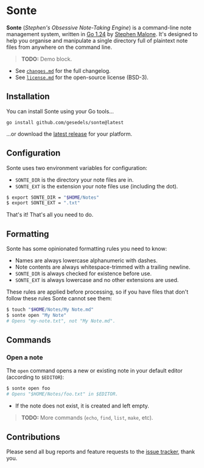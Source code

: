 # Sonte

**Sonte** (*Stephen's Obsessive Note-Taking Engine*) is a command-line note management system, written in [Go 1.24][go] by [Stephen Malone][sm]. It's designed to help you organise and manipulate a single directory full of plaintext note files from anywhere on the command line.

> **TODO:** Demo block.

- See [`changes.md`][ch] for the full changelog.
- See [`license.md`][li] for the open-source license (BSD-3).

## Installation

You can install Sonte using your Go tools...

```
go install github.com/gesedels/sonte@latest
```

...or download the [latest release][lr] for your platform.

## Configuration

Sonte uses two environment variables for configuration:

- `SONTE_DIR` is the directory your note files are in.
- `SONTE_EXT` is the extension your note files use (including the dot).

```bash
$ export SONTE_DIR = "$HOME/Notes"
$ export SONTE_EXT = ".txt"
```

That's it! That's all you need to do.

## Formatting

Sonte has some opinionated formatting rules you need to know:

- Names are always lowercase alphanumeric with dashes.
- Note contents are always whitespace-trimmed with a trailing newline.
- `SONTE_DIR` is always checked for existence before use.
- `SONTE_EXT` is always lowercase and no other extensions are used.

These rules are applied before processing, so if you have files that don't follow these rules Sonte cannot see them:

```bash
$ touch "$HOME/Notes/My Note.md"
$ sonte open "My Note"
# Opens "my-note.txt", not "My Note.md".
```

## Commands

### Open a note

The `open` command opens a new or existing note in your default editor (according to `$EDITOR`):

```bash
$ sonte open foo
# Opens "$HOME/Notes/foo.txt" in $EDITOR.
```

- If the note does not exist, it is created and left empty.

> **TODO:** More commands (`echo`, `find`, `list`, `make`, etc).

## Contributions

Please send all bug reports and feature requests to the [issue tracker][it], thank you.

[ch]: https://github.com/gesedels/sonte/blob/main/changes.md
[li]: https://github.com/gesedels/sonte/blob/main/license.md
[go]: https://go.dev/doc/go1.24
[it]: https://github.com/gesedels/sonte/issues
[lr]: https://github.com/gesedels/sonte/releases/latest
[sm]: https://github.com/gesedels
